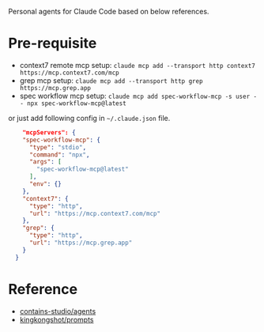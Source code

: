 Personal agents for Claude Code based on below references.

# Pre-requisite

- context7 remote mcp setup: `claude mcp add --transport http context7 https://mcp.context7.com/mcp`
- grep mcp setup: `claude mcp add --transport http grep https://mcp.grep.app`
- spec workflow mcp setup: `claude mcp add spec-workflow-mcp -s user -- npx spec-workflow-mcp@latest`

or just add following config in `~/.claude.json` file.

```json
    "mcpServers": {
    "spec-workflow-mcp": {
      "type": "stdio",
      "command": "npx",
      "args": [
        "spec-workflow-mcp@latest"
      ],
      "env": {}
    },
    "context7": {
      "type": "http",
      "url": "https://mcp.context7.com/mcp"
    },
    "grep": {
      "type": "http",
      "url": "https://mcp.grep.app"
    }
  }
```

# Reference

- [contains-studio/agents](https://github.com/contains-studio/agents)
- [kingkongshot/prompts](https://github.com/kingkongshot/prompts)

